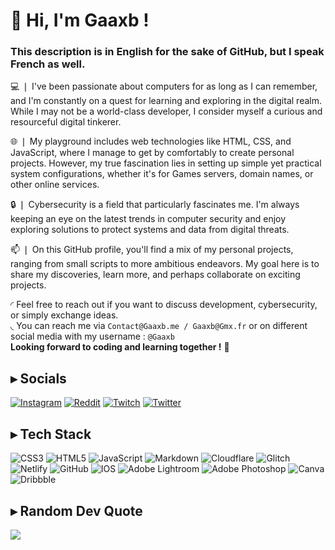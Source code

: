 # 👋 Hi, I'm Gaaxb !
### This description is in English for the sake of GitHub, but I speak French as well.

💻 ❘ I've been passionate about computers for as long as I can remember, and I'm constantly on a quest for learning and exploring in the digital realm. While I may not be a world-class developer, I consider myself a curious and resourceful digital tinkerer.

🌐 ❘ My playground includes web technologies like HTML, CSS, and JavaScript, where I manage to get by comfortably to create personal projects. However, my true fascination lies in setting up simple yet practical system configurations, whether it's for Games servers, domain names, or other online services.

🔒 ❘ Cybersecurity is a field that particularly fascinates me. I'm always keeping an eye on the latest trends in computer security and enjoy exploring solutions to protect systems and data from digital threats.

📫 ❘ On this GitHub profile, you'll find a mix of my personal projects, ranging from small scripts to more ambitious endeavors. My goal here is to share my discoveries, learn more, and perhaps collaborate on exciting projects.

◜ Feel free to reach out if you want to discuss development, cybersecurity, or simply exchange ideas.<br>
◟ You can reach me via ``Contact@Gaaxb.me / Gaaxb@Gmx.fr`` or on different social media with my username : ``@Gaaxb``<br>
**Looking forward to coding and learning together !** 🚀


## ▸ Socials
[![Instagram](https://img.shields.io/badge/Instagram-%23E4405F.svg?logo=Instagram&logoColor=white)](https://instagram.com/Gaaxb.cq) [![Reddit](https://img.shields.io/badge/Reddit-%23FF4500.svg?logo=Reddit&logoColor=white)](https://reddit.com/user/Gaaxb) [![Twitch](https://img.shields.io/badge/Twitch-%239146FF.svg?logo=Twitch&logoColor=white)](https://twitch.tv/Gaaxb) [![Twitter](https://img.shields.io/badge/Twitter-%231DA1F2.svg?logo=Twitter&logoColor=white)](https://twitter.com/Gaaxb_cq) 

## ▸ Tech Stack
![CSS3](https://img.shields.io/badge/css3-%231572B6.svg?style=for-the-badge&logo=css3&logoColor=white) ![HTML5](https://img.shields.io/badge/html5-%23E34F26.svg?style=for-the-badge&logo=html5&logoColor=white) ![JavaScript](https://img.shields.io/badge/javascript-%23323330.svg?style=for-the-badge&logo=javascript&logoColor=%23F7DF1E) ![Markdown](https://img.shields.io/badge/markdown-%23000000.svg?style=for-the-badge&logo=markdown&logoColor=white) ![Cloudflare](https://img.shields.io/badge/Cloudflare-F38020?style=for-the-badge&logo=Cloudflare&logoColor=white) ![Glitch](https://img.shields.io/badge/glitch-%233333FF.svg?style=for-the-badge&logo=glitch&logoColor=white) ![Netlify](https://img.shields.io/badge/netlify-%23000000.svg?style=for-the-badge&logo=netlify&logoColor=#00C7B7) ![GitHub](https://img.shields.io/badge/GitHub-%23121011.svg?style=for-the-badge&logo=github&logoColor=white) ![IOS](https://img.shields.io/badge/IOS-%2320232a.svg?style=for-the-badge&logo=apple&logoColor=white) ![Adobe Lightroom](https://img.shields.io/badge/Adobe%20Lightroom-31A8FF.svg?style=for-the-badge&logo=Adobe%20Lightroom&logoColor=white) ![Adobe Photoshop](https://img.shields.io/badge/adobephotoshop-%2331A8FF.svg?style=for-the-badge&logo=adobephotoshop&logoColor=white) ![Canva](https://img.shields.io/badge/Canva-%2300C4CC.svg?style=for-the-badge&logo=Canva&logoColor=white) ![Dribbble](https://img.shields.io/badge/Dribbble-EA4C89?style=for-the-badge&logo=dribbble&logoColor=white)

## ▸ Random Dev Quote
![](https://quotes-github-readme.vercel.app/api?type=horizontal&theme=dark)
